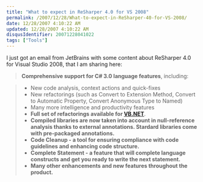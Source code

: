 ```yaml
---
title: "What to expect in ReSharper 4.0 for VS 2008"
permalink: /2007/12/28/What-to-expect-in-ReSharper-40-for-VS-2008/
date: 12/28/2007 4:10:22 AM
updated: 12/28/2007 4:10:22 AM
disqusIdentifier: 20071228041022
tags: ["Tools"]
---
```

I just got an email from JetBrains with some content about ReSharper 4.0 for Visual Studio 2008, that I am sharing here: 

> **Comprehensive support for C# 3.0 language features**, including:
<!-- more -->
> - New code analysis, context actions and quick-fixes
> - New refactorings (such as Convert to Extension Method, Convert to Automatic Property, Convert Anonymous Type to Named)
> - Many more intelligence and productivity features
> - **Full set of refactorings available for [VB.NET](http://VB.NET)**.
> - **Compiled libraries are now taken into account in null-reference analysis thanks to external annotations. Stardard libraries come with pre-packaged annotations.**
> - **Code Cleanup - a tool for ensuring compliance with code guidelines and enhancing code structure.**
> - **Complete Statement - a feature that will complete language constructs and get you ready to write the next statement.**
> - **Many other enhancements and new features throughout the product.**
